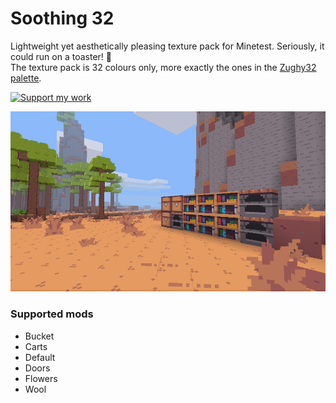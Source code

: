 # Soothing 32

Lightweight yet aesthetically pleasing texture pack for Minetest. Seriously, it could run on a toaster! :bread:  
The texture pack is 32 colours only, more exactly the ones in the [Zughy32 palette](https://lospec.com/palette-list/zughy-32).

<a href="https://liberapay.com/EticaDigitale/donate"><img src="https://i.imgur.com/4B2PxjP.png" alt="Support my work"/></a>  

![Soothing 32](screenshot.png)  

### Supported mods
* Bucket
* Carts
* Default
* Doors
* Flowers
* Wool
